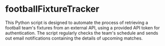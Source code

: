 # footballFixtureTracker
This Python script is designed to automate the process of retrieving a football team's fixtures from an external API, using a provided API token for authentication. The script regularly checks the team's schedule and sends out email notifications containing the details of upcoming matches.
